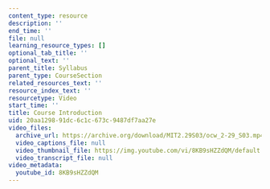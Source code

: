```yaml
---
content_type: resource
description: ''
end_time: ''
file: null
learning_resource_types: []
optional_tab_title: ''
optional_text: ''
parent_title: Syllabus
parent_type: CourseSection
related_resources_text: ''
resource_index_text: ''
resourcetype: Video
start_time: ''
title: Course Introduction
uid: 20aa1298-91dc-6c1c-673c-9487df7aa27e
video_files:
  archive_url: https://archive.org/download/MIT2.29S03/ocw_2-29_S03.mp4
  video_captions_file: null
  video_thumbnail_file: https://img.youtube.com/vi/8KB9sHZZdQM/default.jpg
  video_transcript_file: null
video_metadata:
  youtube_id: 8KB9sHZZdQM
---
```


